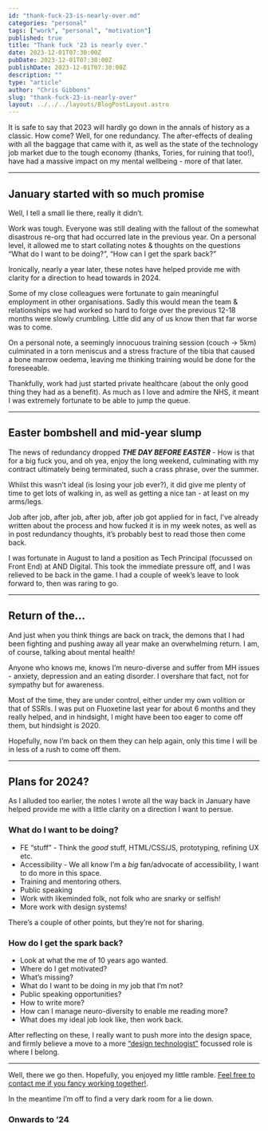```yaml
---
id: "thank-fuck-23-is-nearly-over.md"
categories: "personal"
tags: ["work", "personal", "motivation"]
published: true
title: "Thank fuck '23 is nearly over."
date: 2023-12-01T07:30:00Z
pubDate: 2023-12-01T07:30:00Z
publishDate: 2023-12-01T07:30:00Z
description: ""
type: "article"
author: "Chris Gibbons"
slug: "thank-fuck-23-is-nearly-over"
layout: ../../../layouts/BlogPostLayout.astro
---
```


It is safe to say that 2023 will hardly go down in the annals of history as a classic. How come? Well, for one redundancy. The after-effects of dealing with all the baggage that came with it, as well as the state of the technology job market due to the tough economy (thanks, Tories, for ruining that too!), have had a massive impact on my mental wellbeing - more of that later.

----

## January started with so much promise

Well, I tell a small lie there, really it didn&rsquo;t.

Work was tough. Everyone was still dealing with the fallout of the somewhat disastrous re-org that had occurred late in the previous year. On a personal level, it allowed me to start collating notes &amp; thoughts on the questions &ldquo;What do I want to be doing?&rdquo;, &ldquo;How can I get the spark back?&rdquo;

Ironically, nearly a year later, these notes have helped provide me with clarity for a direction to head towards in 2024.

Some of my close colleagues were fortunate to gain meaningful employment in other organisations. Sadly this would mean the team &amp; relationships we had worked so hard to forge over the previous 12-18 months were slowly crumbling. Little did any of us know then that far worse was to come.

On a personal note, a seemingly innocuous training session (couch -> 5km) culminated in a torn meniscus and a stress fracture of the tibia that caused a bone marrow oedema, leaving me thinking training would be done for the foreseeable.

Thankfully, work had just started private healthcare (about the only good thing they had as a benefit). As much as I love and admire the NHS, it meant I was extremely fortunate to be able to jump the queue.

----

## Easter bombshell and mid-year slump

The news of redundancy dropped _**THE DAY BEFORE EASTER**_ - How is that for a big fuck you, and oh yea, enjoy the long weekend, culminating with my contract ultimately being terminated, such a crass phrase, over the summer.

Whilst this wasn&rsquo;t ideal (is losing your job ever?), it did give me plenty of time to get lots of walking in, as well as getting a nice tan - at least on my arms/legs.

Job after job, after job, after job, after job got applied for in fact, I've already written about the process and how fucked it is in my week notes, as well as in post redundancy thoughts, it&rsquo;s probably best to read those then come back.

I was fortunate in August to land a position as Tech Principal (focussed on Front End) at AND Digital. This took the immediate pressure off, and I was relieved to be back in the game. I had a couple of week&rsquo;s leave to look forward to, then was raring to go.

----

## Return of the&hellip;

And just when you think things are back on track, the demons that I had been fighting and pushing away all year make an overwhelming return. I am, of course, talking about mental health!

Anyone who knows me, knows I&rsquo;m neuro-diverse and suffer from MH issues - anxiety, depression and an eating disorder. I overshare that fact, not for sympathy but for awareness.

Most of the time, they are under control, either under my own volition or that of SSRIs. I was put on Fluoxetine last year for about 6 months and they really helped, and in hindsight, I might have been too eager to come off them, but hindsight is 2020.

Hopefully, now I&rsquo;m back on them they can help again, only this time I will be in less of a rush to come off them.

----

## Plans for 2024?

As I alluded too earlier, the notes I wrote all the way back in January have helped provide me with a little clarity on a direction I want to persue.

### What do I want to be doing?

- FE &ldquo;stuff&rdquo; - Think the _good_ stuff, HTML/CSS/JS, prototyping, refining UX etc.
- Accessibility - We all know I&rsquo;m a *big* fan/advocate of accessibility, I want to do more in this space.
- Training and mentoring others.
- Public speaking
- Work with likeminded folk, not folk who are snarky or selfish!
- More work with design systems!

 There&rsquo;s a couple of other points, but they&rsquo;re not for sharing.

### How do I get the spark back?

- Look at what the me of 10 years ago wanted.
- Where do I get motivated?
- What&rsquo;s missing?
- What do I want to be doing in my job that I&rsquo;m not?
- Public speaking opportunities?
- How to write more?
- How can I manage neuro-diversity to enable me reading more?
- What does my ideal job look like, then work back.

After reflecting on these, I really want to push more into the design space, and firmly believe a move to a more [&ldquo;design technologist&rdquo;](/about/#design-technologist) focussed role is where I belong.

----

Well, there we go then. Hopefully, you enjoyed my little ramble. [Feel free to contact me if you fancy working together!](/contact/).

In the meantime I&rsquo;m off to find a very dark room for a lie down.

### Onwards to &rsquo;24
